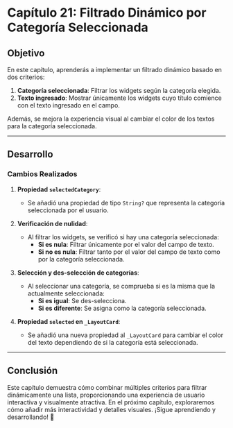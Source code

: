 # Capítulo 21: Filtrado Dinámico por Categoría Seleccionada

## Objetivo

En este capítulo, aprenderás a implementar un filtrado dinámico basado en dos criterios:
1. **Categoría seleccionada**: Filtrar los widgets según la categoría elegida.
2. **Texto ingresado**: Mostrar únicamente los widgets cuyo título comience con el texto ingresado en el campo.

Además, se mejora la experiencia visual al cambiar el color de los textos para la categoría seleccionada.

---

## Desarrollo

### Cambios Realizados

1. **Propiedad `selectedCategory`**:
   - Se añadió una propiedad de tipo `String?` que representa la categoría seleccionada por el usuario.

2. **Verificación de nulidad**:
   - Al filtrar los widgets, se verificó si hay una categoría seleccionada:
      - **Si es nula**: Filtrar únicamente por el valor del campo de texto.
      - **Si no es nula**: Filtrar tanto por el valor del campo de texto como por la categoría seleccionada.

3. **Selección y des-selección de categorías**:
   - Al seleccionar una categoría, se comprueba si es la misma que la actualmente seleccionada:
      - **Si es igual**: Se des-selecciona.
      - **Si es diferente**: Se asigna como la categoría seleccionada.

4. **Propiedad `selected` en `_LayoutCard`**:
   - Se añadió una nueva propiedad al `_LayoutCard` para cambiar el color del texto dependiendo de si la categoría está seleccionada.

---

## Conclusión

Este capítulo demuestra cómo combinar múltiples criterios para filtrar dinámicamente una lista, proporcionando una experiencia de usuario interactiva y visualmente atractiva. En el próximo capítulo, exploraremos cómo añadir más interactividad y detalles visuales. ¡Sigue aprendiendo y desarrollando! 🚀
